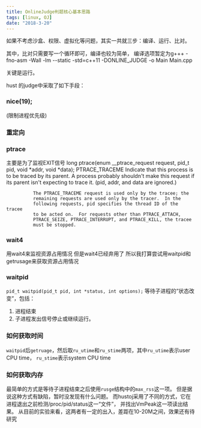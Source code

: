 ```yaml
---
title: OnlineJudge判题核心基本思路
tags: [linux, OJ]
date: "2018-3-20"
---
```


如果不考虑沙盒、权限、虚拟化等问题，其实一共就三步：编译、运行、比对。

其中，比对只需要写一个循环即可，编译也较为简单，
编译选项暂定为g+++ -fno-asm -Wall -lm --static -std=c++11 -DONLINE_JUDGE -o Main Main.cpp

关键是运行。

hust 的judge中采取了如下手段：
### nice(19);
(限制进程优先级)
### 重定向
### ptrace
主要是为了监视EXIT信号
    long ptrace(enum __ptrace_request request, pid_t pid,
                   void *addr, void *data);
       PTRACE_TRACEME
              Indicate that this process is to be traced by its parent.  A
              process probably shouldn't make this request if its parent
              isn't expecting to trace it.  (pid, addr, and data are
              ignored.)

              The PTRACE_TRACEME request is used only by the tracee; the
              remaining requests are used only by the tracer.  In the
              following requests, pid specifies the thread ID of the tracee
              to be acted on.  For requests other than PTRACE_ATTACH,
              PTRACE_SEIZE, PTRACE_INTERRUPT, and PTRACE_KILL, the tracee
              must be stopped.
### wait4
用wait4来监视资源占用情况
但是wait4已经弃用了
所以我打算尝试用waitpid和getrusage来获取资源占用情况

### waitpid
``pid_t waitpid(pid_t pid, int *status, int options);``
等待子进程的“状态改变”，包括：

1. 进程结束
2. 子进程发出信号停止或继续运行。

### 如何获取时间
``waitpid``后``getruage``，然后取`ru_utime`和`ru_stime`两项，其中`ru_utime`表示user CPU time， `ru_stime`表示system CPU time

### 如何获取内存
最简单的方式是等待子进程结束之后使用`rusge`结构中的`max_rss`这一项。
但是据说这种方式有缺陷，暂时没发现有什么问题。
而hustoj采用了不同的方式，它在进程退出之前检测/proc/pid/status这一“文件”，
并找出VmPeak这一项读出结果。
从目前的实验来看，这两者有一定的出入，差距在10-20M之间，效果还有待研究